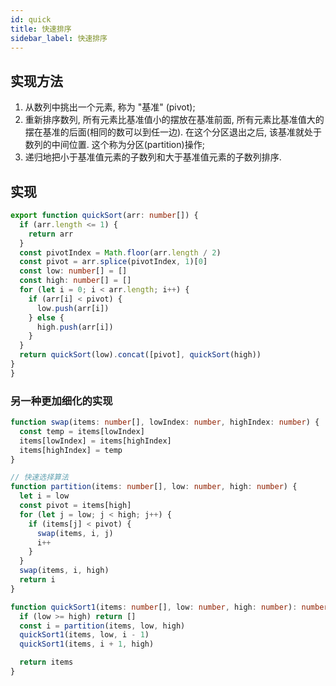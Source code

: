 ```yaml
---
id: quick
title: 快速排序
sidebar_label: 快速排序
---
```


## 实现方法

1. 从数列中挑出一个元素, 称为 "基准" (pivot);
2. 重新排序数列, 所有元素比基准值小的摆放在基准前面, 所有元素比基准值大的摆在基准的后面(相同的数可以到任一边). 在这个分区退出之后, 该基准就处于数列的中间位置. 这个称为分区(partition)操作;
3. 递归地把小于基准值元素的子数列和大于基准值元素的子数列排序.

## 实现

```ts
export function quickSort(arr: number[]) {
  if (arr.length <= 1) {
    return arr
  }
  const pivotIndex = Math.floor(arr.length / 2)
  const pivot = arr.splice(pivotIndex, 1)[0]
  const low: number[] = []
  const high: number[] = []
  for (let i = 0; i < arr.length; i++) {
    if (arr[i] < pivot) {
      low.push(arr[i])
    } else {
      high.push(arr[i])
    }
  }
  return quickSort(low).concat([pivot], quickSort(high))
}
}
```

### 另一种更加细化的实现

```ts
function swap(items: number[], lowIndex: number, highIndex: number) {
  const temp = items[lowIndex]
  items[lowIndex] = items[highIndex]
  items[highIndex] = temp
}

// 快速选择算法
function partition(items: number[], low: number, high: number) {
  let i = low
  const pivot = items[high]
  for (let j = low; j < high; j++) {
    if (items[j] < pivot) {
      swap(items, i, j)
      i++
    }
  }
  swap(items, i, high)
  return i
}

function quickSort1(items: number[], low: number, high: number): number[] {
  if (low >= high) return []
  const i = partition(items, low, high)
  quickSort1(items, low, i - 1)
  quickSort1(items, i + 1, high)

  return items
}
```
